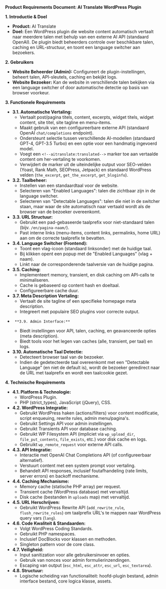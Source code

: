 **Product Requirements Document: AI Translate WordPress Plugin**

**1. Introductie & Doel**

*   **Product:** AI Translate
*   **Doel:** Een WordPress plugin die website content automatisch vertaalt naar meerdere talen met behulp van een externe AI API (standaard OpenAI). De plugin biedt beheerders controle over beschikbare talen, caching en URL-structuur, en toont een language switcher aan bezoekers.

**2. Gebruikers**

*   **Website Beheerder (Admin):** Configureert de plugin-instellingen, beheert talen, API-sleutels, caching en bekijkt logs.
*   **Website Bezoeker:** Kan de website in verschillende talen bekijken via een language switcher of door automatische detectie op basis van browser voorkeur.

**3. Functionele Requirements**

*   **3.1. Automatische Vertaling:**
    *   Vertaalt post/pagina titels, content, excerpts, widget titels, widget content, site titel, site tagline en menu-items.
    *   Maakt gebruik van een configureerbare externe API (standaard OpenAI `chat/completions` endpoint).
    *   Ondersteunt selectie tussen verschillende AI-modellen (standaard GPT-4, GPT-3.5 Turbo) en een optie voor een handmatig ingevoerd model.
    *   Voegt een `<!--aitranslate:translated-->` marker toe aan vertaalde content om her-vertaling te voorkomen.
    *   Verwijdert de marker uit de uiteindelijke output voor SEO-velden (Yoast, Rank Math, SEOPress, Jetpack) en standaard WordPress velden (`the_excerpt`, `get_the_excerpt`, `get_bloginfo`).
*   **3.2. Taalbeheer:**
    *   Instellen van een standaardtaal voor de website.
    *   Selecteren van "Enabled Languages": talen die zichtbaar zijn in de language switcher.
    *   Selecteren van "Detectable Languages": talen die niet in de switcher staan, maar waar de site automatisch naar vertaald wordt als de browser van de bezoeker overeenkomt.
*   **3.3. URL Structuur:**
    *   Gebruikt een pad-gebaseerde taalprefix voor niet-standaard talen (bijv. `/en/pagina-naam/`).
    *   Past interne links (menu-items, content links, permalinks, home URL) aan om de correcte taalprefix te bevatten.
*   **3.4. Language Switcher (Frontend):**
    *   Toont een vlag-icoon (standaard linksonder) met de huidige taal.
    *   Bij klikken opent een popup met de "Enabled Languages" (vlag + naam).
    *   Linkt naar de corresponderende taalversie van de huidige pagina.
*   **3.5. Caching:**
    *   Implementeert memory, transient, en disk caching om API-calls te minimaliseren.
    *   Cache is gebaseerd op content hash en doeltaal.
    *   Configureerbare cache duur.
*   **3.7. Meta Description Vertaling:**
    *   Vertaalt de site tagline of een specifieke homepage meta description.
    *   Integreert met populaire SEO plugins voor correcte output.
*      **3.9. Admin Interface:**
    *   Biedt instellingen voor API, talen, caching, en geavanceerde opties (meta description).
    *   Biedt tools voor het legen van caches (alle, transient, per taal) en logs.
*   **3.10. Automatische Taal Detectie:**
    *   Detecteert browser taal van de bezoeker.
    *   Indien de gedetecteerde taal overeenkomt met een "Detectable Language" (en niet de default is), wordt de bezoeker geredirect naar de URL met taalprefix en wordt een taalcookie gezet.

**4. Technische Requirements**

*   **4.1. Platform & Technologie:**
    *   WordPress Plugin.
    *   PHP (strict_types), JavaScript (jQuery), CSS.
*   **4.2. WordPress Integratie:**
    *   Gebruikt WordPress haken (actions/filters) voor content modificatie, script enqueuing, rewrite rules, admin menu/pagina's.
    *   Gebruikt Settings API voor admin instellingen.
    *   Gebruikt Transients API voor database caching.
    *   Gebruikt WP Filesystem API (impliciet via `wp_upload_dir`, `file_put_contents`, `file_exists`, etc.) voor disk cache en logs.
    *   Gebruikt `wp_remote_request` voor externe API calls.
*   **4.3. API Integratie:**
    *   Interactie met OpenAI Chat Completions API (of configureerbaar alternatief).
    *   Verstuurt content met een system prompt voor vertaling.
    *   Behandelt API responses, inclusief foutafhandeling (rate limits, server errors) en backoff mechanisme.
*   **4.4. Caching Mechanisme:**
    *   Memory cache (statische PHP array) per request.
    *   Transient cache (WordPress database) met vervaltijd.
    *   Disk cache (bestanden in `uploads` map) met vervaltijd.
*   **4.5. URL Herschrijven:**
    *   Gebruikt WordPress Rewrite API (`add_rewrite_rule`, `flush_rewrite_rules`) om taalprefix URL's te mappen naar WordPress query vars (`lang`).
*   **4.6. Code Kwaliteit & Standaarden:**
    *   Volgt WordPress Coding Standards.
    *   Gebruikt PHP namespaces.
    *   Inclusief DocBlocks voor klassen en methoden.
    *   Singleton pattern voor de core class.
*   **4.7. Veiligheid:**
    *   Input sanitization voor alle gebruikersinvoer en opties.
    *   Gebruik van nonces voor admin formulierinzendingen.
    *   Escaping van output (`esc_html`, `esc_attr`, `esc_url`, `esc_textarea`).
*   **4.8. Structuur:**
    *   Logische scheiding van functionaliteit: hoofd-plugin bestand, admin interface bestand, core logica klasse, assets.
